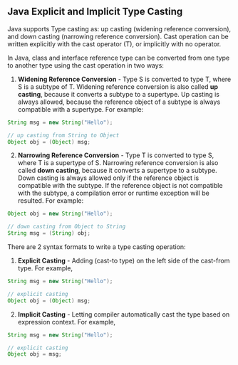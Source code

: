 ## Java Explicit and Implicit Type Casting ##

Java supports Type casting as: 
up casting (widening reference conversion), and 
down casting (narrowing reference conversion). 
Cast operation can be written 
explicitly with the cast operator (T), or 
implicitly with no operator.

In Java, class and interface reference type can be converted from 
one type to another type using the cast operation in two ways:

1) **Widening Reference Conversion** - Type S is converted to type T, where S is a subtype of T. 
Widening reference conversion is also called **up casting**, because it converts a subtype to a supertype. 
Up casting is always allowed, because the reference object of a subtype is always compatible with a supertype. 
For example:

```java
String msg = new String("Hello");

// up casting from String to Object
Object obj = (Object) msg;
```

2) **Narrowing Reference Conversion** - Type T is converted to type S, where T is a supertype of S. 
Narrowing reference conversion is also called **down casting**, because it converts a supertype to a subtype. 
Down casting is always allowed only if the reference object is compatible with the subtype. 
If the reference object is not compatible with the subtype, a compilation error or 
runtime exception will be resulted. For example:

```java
Object obj = new String("Hello");

// down casting from Object to String
String msg = (String) obj;
```

There are 2 syntax formats to write a type casting operation:

1) **Explicit Casting** - Adding (cast-to type) on the left side of the cast-from type. For example,

```java
String msg = new String("Hello");

// explicit casting 
Object obj = (Object) msg;
```

2) **Implicit Casting** - Letting compiler automatically cast the type based on expression context. 
For example,

```java
String msg = new String("Hello");

// explicit casting 
Object obj = msg;
```

